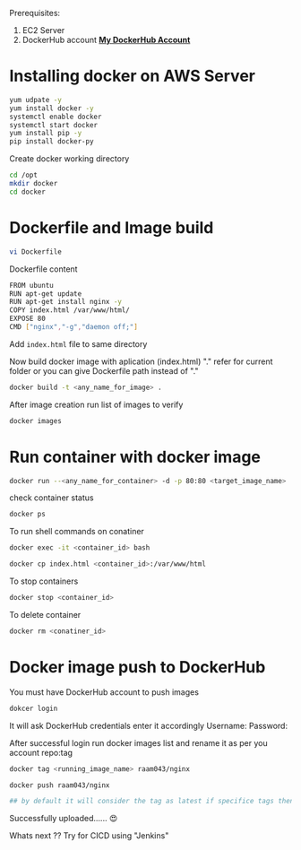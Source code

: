 Prerequisites:
1. EC2 Server
2. DockerHub account 
   **[My DockerHub Account](https://hub.docker.com/u/raam043)**


# Installing docker on AWS Server
```sh
yum udpate -y
yum install docker -y
systemctl enable docker
systemctl start docker
yum install pip -y
pip install docker-py
```

Create docker working directory
```sh
cd /opt
mkdir docker
cd docker
```

# Dockerfile and Image build
```sh
vi Dockerfile
```

Dockerfile content 

```sh
FROM ubuntu
RUN apt-get update
RUN apt-get install nginx -y
COPY index.html /var/www/html/
EXPOSE 80
CMD ["nginx","-g","daemon off;"]
```


Add `index.html` file to same directory


Now build docker image with aplication (index.html) "." refer for current folder or you can give Dockerfile path instead of "."
```sh
docker build -t <any_name_for_image> .
```
After image creation run list of images to verify
```sh
docker images
```

# Run container with docker image
```sh
docker run --<any_name_for_container> -d -p 80:80 <target_image_name>
```
check container status
```sh
docker ps
```
To run shell commands on conatiner
```sh
docker exec -it <container_id> bash

docker cp index.html <container_id>:/var/www/html
```
To stop containers 
```sh
docker stop <container_id>
```

To delete container 
```sh
docker rm <conatiner_id>
```

# Docker image push to DockerHub 
  You must have DockerHub account to push images
```sh
dokcer login
```
It will ask DockerHub credentials enter it accordingly 
Username:
Password:

After successful login run docker images list and rename it as per you account repo:tag
```sh
docker tag <running_image_name> raam043/nginx

docker push raam043/nginx

## by default it will consider the tag as latest if specifice tags then tags should be mentioned after name "raam043/nginx:v2.0
```
Successfully uploaded...... 😍

Whats next ?? Try for CICD using "Jenkins"
